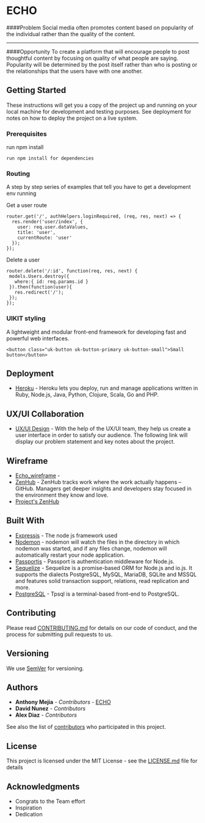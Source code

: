 # ECHO

####Problem 
Social media often promotes content based on popularity of the individual rather than the quality of the content.

---
####Opportunity
To create a platform that will encourage people to post thoughtful content by focusing on quality of what people are saying. Popularity will be determined by the post itself rather than who is posting or the relationships that the users have with one another.

## Getting Started

These instructions will get you a copy of the project up and running on your local machine for development and testing purposes. See deployment for notes on how to deploy the project on a live system.

### Prerequisites

run npm install 

```
run npm install for dependencies
```

### Routing

A step by step series of examples that tell you have to get a development env running

Get a user route

```
router.get('/', authHelpers.loginRequired, (req, res, next) => {
  res.render('user/index', {
    user: req.user.dataValues,
    title: 'user',
    currentRoute: 'user'
  });
});
```

Delete a user

```
router.delete('/:id', function(req, res, next) {
 models.Users.destroy({
   where:{ id: req.params.id }
 }).then(function(user){
   res.redirect('/');
 });
});
```


### UIKIT styling

A lightweight and modular front-end framework
for developing fast and powerful web interfaces.

```
<button class="uk-button uk-button-primary uk-button-small">Small button</button>
```

## Deployment

* [Heroku](https://echotalk.herokuapp.com/) - Heroku lets you deploy, run and manage applications written in Ruby, Node.js, Java, Python, Clojure, Scala, Go and PHP.

## UX/UI Collaboration

* [UX/UI Design](https://github.com/ant-mejia/echo/blob/reply/public/collaboration.key) - With the help of the UX/UI team, they help us create a user interface in order to satisfy our audience. The following link will display our problem statement and key notes about the project. 

## Wireframe

* [Echo_wireframe](https://github.com/ant-mejia/echo/blob/reply/public/Echo%20App.pdf) -
* [ZenHub](https://www.zenhub.com/) - ZenHub tracks work where the work actually happens – GitHub. Managers get deeper insights and developers stay focused in the environment they know and love.
* [Project's ZenHub](https://github.com/ant-mejia/echo/blob/master/views/user/edit.ejs#boards)


## Built With

* [Expressjs](http://expressjs.com/) - The node js framework used
* [Nodemon](https://nodemon.io/) - nodemon will watch the files in the directory in which nodemon was started, and if any files change, nodemon will automatically restart your node application.
* [Passportjs](http://passportjs.org/) - Passport is authentication middleware for Node.js.
* [Sequelize](http://docs.sequelizejs.com/en/v3/) - Sequelize is a promise-based ORM for Node.js and io.js. It supports the dialects PostgreSQL, MySQL, MariaDB, SQLite and MSSQL and features solid transaction support, relations, read replication and more.
* [PostgreSQL](https://www.postgresql.org/docs/9.6/static/app-psql.html) - Tpsql is a terminal-based front-end to PostgreSQL.

## Contributing

Please read [CONTRIBUTING.md](https://gist.github.com/PurpleBooth/b24679402957c63ec426) for details on our code of conduct, and the process for submitting pull requests to us.

## Versioning

We use [SemVer](http://semver.org/) for versioning.  

## Authors

* **Anthony Mejia** - *Contributors* - [ECHO](https://github.com/ant-mejia/echo/tree/master)
* **David Nunez** - *Contributors*
* **Alex Diaz** - *Contributors*

See also the list of [contributors](https://github.com/ant-mejia/echo/graphs/contributors) who participated in this project.

## License

This project is licensed under the MIT License - see the [LICENSE.md](LICENSE.md) file for details

## Acknowledgments

* Congrats to the Team effort
* Inspiration
* Dedication
